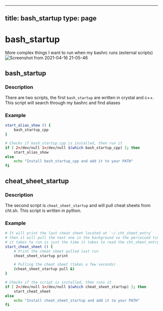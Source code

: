 
---
title: bash_startup
type: page
---
# bash_startup

More complex things I want to run when my bashrc runs (external scripts)
![Screenshot from 2021-04-16 21-05-46](https://user-images.githubusercontent.com/35516367/115101747-9644c000-9efb-11eb-92f2-c01e200249d2.png)


## bash_startup
### Description
There are two scripts, the first `bash_startup` are written in crystal and c++.
This script will search through my bashrc and find aliases

### Example
```sh
start_alias_show () {
    bash_startup_cpp
}

# Checks if bash_startup_cpp is installed, then run it
if [ 2>/dev/null 1>/dev/null $(which bash_startup_cpp) ]; then
    start_alias_show
else
    echo "Install bash_startup_cpp and add it to your PATH"
fi
```

## cheat_sheet_startup
### Description
The second script is `cheat_sheet_startup` and will pull cheat sheets from cht.sh.
This script is written in python.

### Example
```sh
# It will print the last cheat sheet located at `~/.cht_sheet_entry`
# then it will pull the next one in the background so the perceived time
# it takes to run is just the time it takes to read the cht_sheet_entry
start_cheat_sheet () {
	# Print the cheat sheet pulled last run
    cheat_sheet_startup print

	# Pulling the cheat sheet (takes a few seconds)
    (cheat_sheet_startup pull &)
}

# Checks if the script is installed, then runs it
if [ 2>/dev/null 1>/dev/null $(which cheat_sheet_startup) ]; then
    start_cheat_sheet
else
    echo "Install cheat_sheet_startup and add it to your PATH"
fi
```
